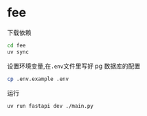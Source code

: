 # fee

下载依赖

```bash
cd fee
uv sync
```

设置环境变量,在`.env`文件里写好 pg 数据库的配置

```bash
cp .env.example .env
```

运行

```bash
uv run fastapi dev ./main.py
```
